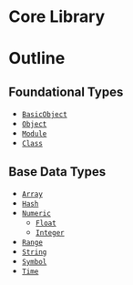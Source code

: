 Core Library
============


Outline
=======

Foundational Types
------------------

* [`BasicObject`](basic_object)
* [`Object`](object)
* [`Module`](module)
* [`Class`](class)

Base Data Types
---------------

* [`Array`](array)
* [`Hash`](hash)
* [`Numeric`](numeric)
  * [`Float`](float)
  * [`Integer`](integer)
* [`Range`](range)
* [`String`](string)
* [`Symbol`](symbol)
* [`Time`](time)
